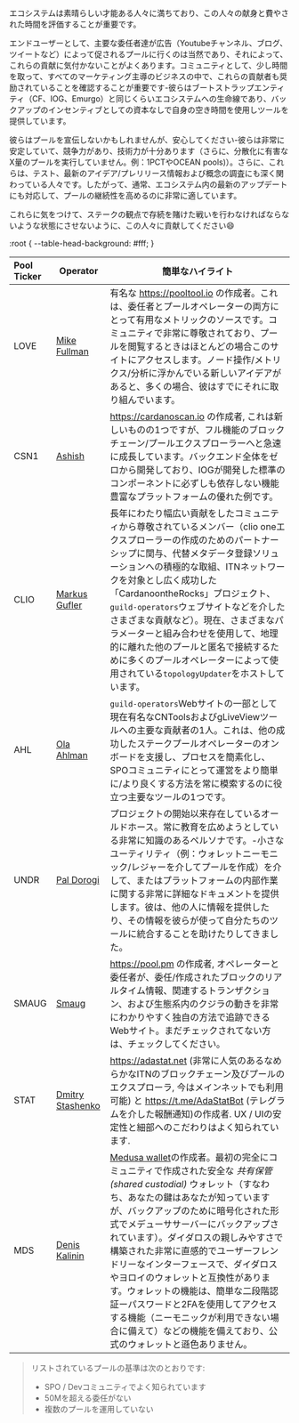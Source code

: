 エコシステムは素晴らしい才能ある人々に満ちており、この人々の献身と費やされた時間を評価することが重要です。

エンドユーザーとして、主要な委任者達が広告（Youtubeチャンネル、ブログ、ツイートなど）によって促されるプールに行くのは当然であり、それによって、これらの貢献に気付かないことがよくあります。コミュニティとして、少し時間を取って、すべてのマーケティング主導のビジネスの中で、これらの貢献者も奨励されていることを確認することが重要です-彼らはブートストラップエンティティ（CF、IOG、Emurgo）と同じくらいエコシステムへの生命線であり、バックアップのインセンティブとしての資本なしで自身の空き時間を使用しツールを提供しています。

彼らはプールを宣伝しないかもしれませんが、安心してください-彼らは非常に安定していて、競争力があり、技術力が十分あります（さらに、分散化に有害なX量のプールを実行していません。例：1PCTやOCEAN pools)）。さらに、これらは、テスト、最新のアイデア/プレリリース情報および概念の調査にも深く関わっている人々です。したがって、通常、エコシステム内の最新のアップデートにも対応して、プールの継続性を高めるのに非常に適しています。 

これらに気をつけて、ステークの観点で存続を賭けた戦いを行わなければならないような状態にさせないように、この人々に貢献してください:smile:

:root {
  --table-head-background: #fff;
}

|Pool Ticker   |Operator          |簡単なハイライト                                  |
|:-------------|------------------|-------------------------------------------------|
|LOVE          |[Mike Fullman]    |有名な https://pooltool.io の作成者。これは、委任者とプールオペレーターの両方にとって有用なメトリックのソースです。コミュニティで非常に尊敬されており、プールを閲覧するときはほとんどの場合このサイトにアクセスします。ノード操作/メトリクス/分析に浮かんでいる新しいアイデアがあると、多くの場合、彼はすでにそれに取り組んでいます。|
|CSN1          |[Ashish]          | https://cardanoscan.io の作成者, これは新しいものの1つですが、フル機能のブロックチェーン/プールエクスプローラーへと急速に成長しています。バックエンド全体をゼロから開発しており、IOGが開発した標準のコンポーネントに必ずしも依存しない機能豊富なプラットフォームの優れた例です。|
|CLIO          |[Markus Gufler]   |長年にわたり幅広い貢献をしたコミュニティから尊敬されているメンバー（clio oneエクスプローラーの作成のためのパートナーシップに関与、代替メタデータ登録ソリューションへの積極的な取組、ITNネットワークを対象とし広く成功した「CardanoontheRocks」プロジェクト、`guild-operators`ウェブサイトなどを介したさまざまな貢献など）。現在、さまざまなパラメーターと組み合わせを使用して、地理的に離れた他のプールと匿名で接続するために多くのプールオペレーターによって使用されている`topologyUpdater`をホストしています。|
|AHL           |[Ola Ahlman]      |`guild-operators`Webサイトの一部として現在有名なCNToolsおよびgLiveViewツールへの主要な貢献者の1人。これは、他の成功したステークプールオペレーターのオンボードを支援し、プロセスを簡素化し、SPOコミュニティにとって運営をより簡単に/より良くする方法を常に模索するのに役立つ主要なツールの1つです。|
|UNDR          |[Pal Dorogi]      |プロジェクトの開始以来存在しているオールドホース。常に教育を広めようとしている非常に知識のあるペルソナです。-小さなユーティリティ（例：ウォレットニーモニック/レジャーを介してプールを作成）を介して、またはプラットフォームの内部作業に関する非常に詳細なドキュメントを提供します。彼は、他の人に情報を提供したり、その情報を彼らが使って自分たちのツールに統合することを助けたりしてきました。 |
|SMAUG         |[Smaug]           | https://pool.pm の作成者, オペレーターと委任者が、委任/作成されたブロックのリアルタイム情報、関連するトランザクション、および生態系内のクジラの動きを非常にわかりやすく独自の方法で追跡できるWebサイト。まだチェックされてない方は、チェックしてください。|
|STAT          |[Dmitry Stashenko]| https://adastat.net (非常に人気のあるなめらかなITNのブロックチェーン及びプールのエクスプローラ, 今はメインネットでも利用可能) と https://t.me/AdaStatBot (テレグラムを介した報酬通知)の作成者. UX / UIの安定性と細部へのこだわりはよく知られています.|
|MDS           |[Denis Kalinin]   | [Medusa wallet](https://adawallet.io)の作成者。最初の完全にコミュニティで作成された安全な *共有保管(shared custodial)* ウォレット（すなわち、あなたの鍵はあなたが知っていますが、バックアップのために暗号化された形式でメデューササーバーにバックアップされています）。ダイダロスの親しみやすさで構築された非常に直感的でユーザーフレンドリーなインターフェースで、ダイダロスやヨロイのウォレットと互換性があります。ウォレットの機能は、簡単な二段階認証ーパスワードと2FAを使用してアクセスする機能（ニーモニックが利用できない場合に備えて）などの機能を備えており、公式のウォレットと遜色ありません。|

> リストされているプールの基準は次のとおりです:
>  - SPO / Devコミュニティでよく知られています
>  - 50Mを超える委任がない
>  - 複数のプールを運用していない

[Mike Fullman]: https://t.me/papacarp
[Ashish]: https://t.me/blStitch
[Markus Gufler]: https://t.me/gufmar
[Pal Dorogi]: https://t.me/iilap
[Ola Ahlman]: https://t.me/olaahlman
[Smaug]: https://t.me/SmaugPool
[Dmitry Stashenko]: https://t.me/dmitry_stas
[Denis Kalinin]: https://t.me/Fell_x27
